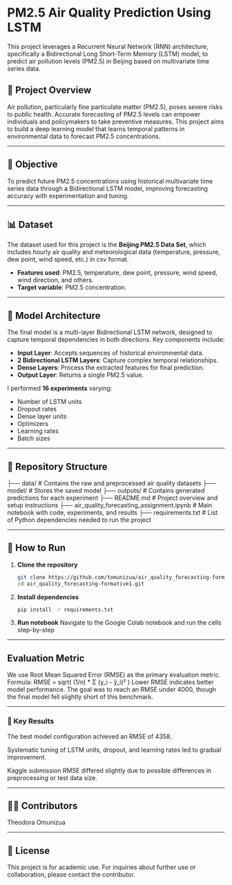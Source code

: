 # PM2.5 Air Quality Prediction Using LSTM

This project leverages a Recurrent Neural Network (RNN) architecture, specifically a Bidirectional Long Short-Term Memory (LSTM) model, to predict air pollution levels (PM2.5) in Beijing based on multivariate time series data.

## 📌 Project Overview

Air pollution, particularly fine particulate matter (PM2.5), poses severe risks to public health. Accurate forecasting of PM2.5 levels can empower individuals and policymakers to take preventive measures. This project aims to build a deep learning model that learns temporal patterns in environmental data to forecast PM2.5 concentrations.

---

## 🎯 Objective

To predict future PM2.5 concentrations using historical multivariate time series data through a Bidirectional LSTM model, improving forecasting accuracy with experimentation and tuning.

---

## 📊 Dataset

The dataset used for this project is the **Beijing PM2.5 Data Set**, which includes hourly air quality and meteorological data (temperature, pressure, dew point, wind speed, etc.) in csv format.

- **Features used**: PM2.5, temperature, dew point, pressure, wind speed, wind direction, and others.
- **Target variable**: PM2.5 concentration.

---

## 🧠 Model Architecture

The final model is a multi-layer Bidirectional LSTM network, designed to capture temporal dependencies in both directions. Key components include:

- **Input Layer**: Accepts sequences of historical environmental data.
- **2 Bidirectional LSTM Layers**: Capture complex temporal relationships.
- **Dense Layers**: Process the extracted features for final prediction.
- **Output Layer**: Returns a single PM2.5 value.

I performed **16 experiments** varying:
- Number of LSTM units
- Dropout rates
- Dense layer units
- Optimizers
- Learning rates
- Batch sizes

---

## 📁 Repository Structure
├── data/ # Contains the raw and preprocessed air quality datasets
├── model/ # Stores the saved model
├── outputs/ # Contains generated predictions for each experiment
├── README.md # Project overview and setup instructions
├── air_quality_forecasting_assignment.ipynb # Main notebook with code, experiments, and results
├── requirements.txt # List of Python dependencies needed to run the project

---

## 🚀 How to Run

1. **Clone the repository**
   ```bash
   git clone https://github.com/tomunizua/air_quality_forecasting-formative1.git
   cd air_quality_forecasting-formative1.git

2. **Install dependencies**
   ```bash
   pip install -r requirements.txt

3. **Run notebook**
   Navigate to the Google Colab notebook and run the cells step-by-step

---

## Evaluation Metric

We use Root Mean Squared Error (RMSE) as the primary evaluation metric.
Formula:
RMSE = sqrt( (1/n) * Σ (y_i - ŷ_i)² )
Lower RMSE indicates better model performance. The goal was to reach an RMSE under 4000, though the final model fell slightly short of this benchmark.

---

### 🧪 Key Results
The best model configuration achieved an RMSE of 4358.

Systematic tuning of LSTM units, dropout, and learning rates led to gradual improvement.

Kaggle submission RMSE differed slightly due to possible differences in preprocessing or test data size.

---

## 👨‍💻 Contributors
Theodora Omunizua

---

## 📄 License
This project is for academic use. For inquiries about further use or collaboration, please contact the contributor.



